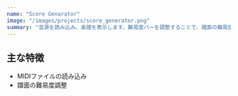```yaml
---
name: "Score Genarator"
image: "/images/projects/score_generator.png"
summary: "音源を読み込み、楽譜を表示します。難易度バーを調整することで、譜面の難易度を変更できます。"
---
```


## 主な特徴
- MIDIファイルの読み込み
- 譜面の難易度調整
